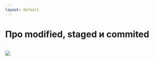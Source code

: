 ```yaml
---
layout: default
---
```


# Про modified, staged и commited

<br />

<img src="/images/01-vcs-intro/git-file-3-states.png">

<style>
img {
    max-height: 70%;
    margin: auto;
}
</style>
